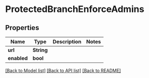 # ProtectedBranchEnforceAdmins

## Properties

Name | Type | Description | Notes
------------ | ------------- | ------------- | -------------
**url** | **String** |  | 
**enabled** | **bool** |  | 

[[Back to Model list]](../README.md#documentation-for-models) [[Back to API list]](../README.md#documentation-for-api-endpoints) [[Back to README]](../README.md)


